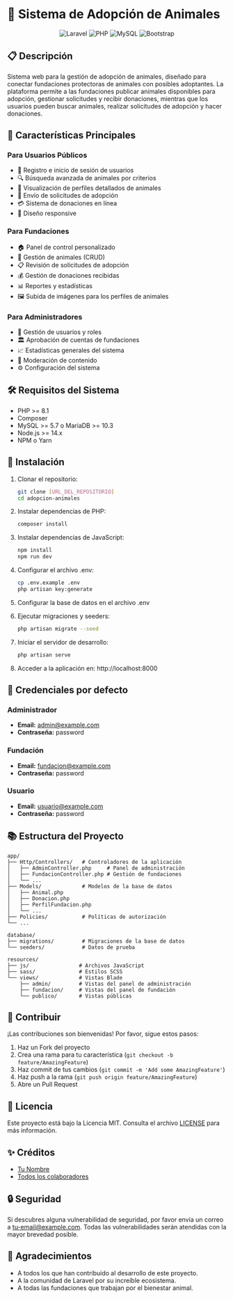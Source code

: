 # 🐾 Sistema de Adopción de Animales

<p align="center">
  <img src="https://img.shields.io/badge/Laravel-FF2D20?style=for-the-badge&logo=laravel&logoColor=white" alt="Laravel">
  <img src="https://img.shields.io/badge/PHP-777BB4?style=for-the-badge&logo=php&logoColor=white" alt="PHP">
  <img src="https://img.shields.io/badge/MySQL-005C84?style=for-the-badge&logo=mysql&logoColor=white" alt="MySQL">
  <img src="https://img.shields.io/badge/Bootstrap-563D7C?style=for-the-badge&logo=bootstrap&logoColor=white" alt="Bootstrap">
</p>

## 📋 Descripción

Sistema web para la gestión de adopción de animales, diseñado para conectar fundaciones protectoras de animales con posibles adoptantes. La plataforma permite a las fundaciones publicar animales disponibles para adopción, gestionar solicitudes y recibir donaciones, mientras que los usuarios pueden buscar animales, realizar solicitudes de adopción y hacer donaciones.

## 🚀 Características Principales

### Para Usuarios Públicos
- 📝 Registro e inicio de sesión de usuarios
- 🔍 Búsqueda avanzada de animales por criterios
- 👀 Visualización de perfiles detallados de animales
- 💌 Envío de solicitudes de adopción
- 💳 Sistema de donaciones en línea
- 📱 Diseño responsive

### Para Fundaciones
- 🏠 Panel de control personalizado
- 🐶 Gestión de animales (CRUD)
- 📋 Revisión de solicitudes de adopción
- 💰 Gestión de donaciones recibidas
- 📊 Reportes y estadísticas
- 🖼️ Subida de imágenes para los perfiles de animales

### Para Administradores
- 👥 Gestión de usuarios y roles
- 🏛️ Aprobación de cuentas de fundaciones
- 📈 Estadísticas generales del sistema
- 🔄 Moderación de contenido
- ⚙️ Configuración del sistema

## 🛠️ Requisitos del Sistema

- PHP >= 8.1
- Composer
- MySQL >= 5.7 o MariaDB >= 10.3
- Node.js >= 14.x
- NPM o Yarn

## 🚀 Instalación

1. Clonar el repositorio:
   ```bash
   git clone [URL_DEL_REPOSITORIO]
   cd adopcion-animales
   ```

2. Instalar dependencias de PHP:
   ```bash
   composer install
   ```

3. Instalar dependencias de JavaScript:
   ```bash
   npm install
   npm run dev
   ```

4. Configurar el archivo .env:
   ```bash
   cp .env.example .env
   php artisan key:generate
   ```

5. Configurar la base de datos en el archivo .env

6. Ejecutar migraciones y seeders:
   ```bash
   php artisan migrate --seed
   ```

7. Iniciar el servidor de desarrollo:
   ```bash
   php artisan serve
   ```

8. Acceder a la aplicación en: http://localhost:8000

## 🔑 Credenciales por defecto

### Administrador
- **Email:** admin@example.com
- **Contraseña:** password

### Fundación
- **Email:** fundacion@example.com
- **Contraseña:** password

### Usuario
- **Email:** usuario@example.com
- **Contraseña:** password

## 📚 Estructura del Proyecto

```
app/
├── Http/Controllers/   # Controladores de la aplicación
│   ├── AdminController.php     # Panel de administración
│   ├── FundacionController.php # Gestión de fundaciones
│   └── ...
├── Models/             # Modelos de la base de datos
│   ├── Animal.php
│   ├── Donacion.php
│   ├── PerfilFundacion.php
│   └── ...
├── Policies/           # Políticas de autorización
└── ...

database/
├── migrations/         # Migraciones de la base de datos
└── seeders/            # Datos de prueba

resources/
├── js/                # Archivos JavaScript
├── sass/              # Estilos SCSS
└── views/             # Vistas Blade
    ├── admin/         # Vistas del panel de administración
    ├── fundacion/     # Vistas del panel de fundación
    └── publico/       # Vistas públicas
```

## 🤝 Contribuir

¡Las contribuciones son bienvenidas! Por favor, sigue estos pasos:

1. Haz un Fork del proyecto
2. Crea una rama para tu característica (`git checkout -b feature/AmazingFeature`)
3. Haz commit de tus cambios (`git commit -m 'Add some AmazingFeature'`)
4. Haz push a la rama (`git push origin feature/AmazingFeature`)
5. Abre un Pull Request

## 📝 Licencia

Este proyecto está bajo la Licencia MIT. Consulta el archivo [LICENSE](LICENSE) para más información.

## ✨ Créditos

- [Tu Nombre](https://tusitio.com)
- [Todos los colaboradores](https://github.com/tu-usuario/adopcion-animales/contributors)

## 🔒 Seguridad

Si descubres alguna vulnerabilidad de seguridad, por favor envía un correo a [tu-email@example.com](mailto:tu-email@example.com). Todas las vulnerabilidades serán atendidas con la mayor brevedad posible.

## 🙏 Agradecimientos

- A todos los que han contribuido al desarrollo de este proyecto.
- A la comunidad de Laravel por su increíble ecosistema.
- A todas las fundaciones que trabajan por el bienestar animal.
